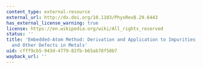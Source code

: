 ```yaml
---
content_type: external-resource
external_url: http://dx.doi.org/10.1103/PhysRevB.29.6443
has_external_license_warning: true
license: https://en.wikipedia.org/wiki/All_rights_reserved
status: ''
title: 'Embedded-Atom Method: Derivation and Application to Impurities, Surfaces,
  and Other Defects in Metals'
uid: cfff9cb5-943d-4779-82fb-b65ab78f58b7
wayback_url: ''
---
```

